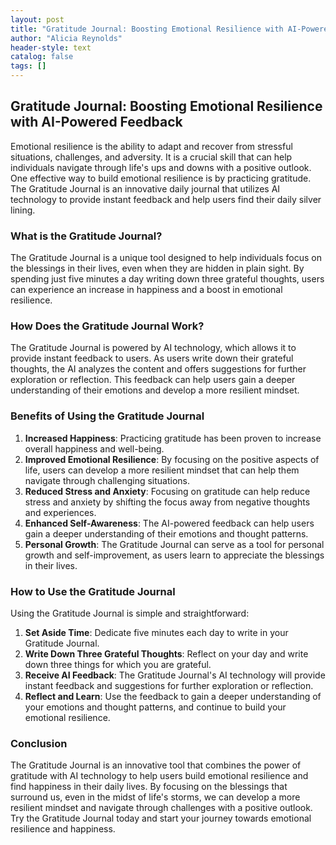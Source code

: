```yaml
---
layout: post
title: "Gratitude Journal: Boosting Emotional Resilience with AI-Powered Feedback"
author: "Alicia Reynolds"
header-style: text
catalog: false
tags: []
---
```


## Gratitude Journal: Boosting Emotional Resilience with AI-Powered Feedback

Emotional resilience is the ability to adapt and recover from stressful situations, challenges, and adversity. It is a crucial skill that can help individuals navigate through life's ups and downs with a positive outlook. One effective way to build emotional resilience is by practicing gratitude. The Gratitude Journal is an innovative daily journal that utilizes AI technology to provide instant feedback and help users find their daily silver lining.

### What is the Gratitude Journal?

The Gratitude Journal is a unique tool designed to help individuals focus on the blessings in their lives, even when they are hidden in plain sight. By spending just five minutes a day writing down three grateful thoughts, users can experience an increase in happiness and a boost in emotional resilience.

### How Does the Gratitude Journal Work?

The Gratitude Journal is powered by AI technology, which allows it to provide instant feedback to users. As users write down their grateful thoughts, the AI analyzes the content and offers suggestions for further exploration or reflection. This feedback can help users gain a deeper understanding of their emotions and develop a more resilient mindset.

### Benefits of Using the Gratitude Journal

1. **Increased Happiness**: Practicing gratitude has been proven to increase overall happiness and well-being.
2. **Improved Emotional Resilience**: By focusing on the positive aspects of life, users can develop a more resilient mindset that can help them navigate through challenging situations.
3. **Reduced Stress and Anxiety**: Focusing on gratitude can help reduce stress and anxiety by shifting the focus away from negative thoughts and experiences.
4. **Enhanced Self-Awareness**: The AI-powered feedback can help users gain a deeper understanding of their emotions and thought patterns.
5. **Personal Growth**: The Gratitude Journal can serve as a tool for personal growth and self-improvement, as users learn to appreciate the blessings in their lives.

### How to Use the Gratitude Journal

Using the Gratitude Journal is simple and straightforward:

1. **Set Aside Time**: Dedicate five minutes each day to write in your Gratitude Journal.
2. **Write Down Three Grateful Thoughts**: Reflect on your day and write down three things for which you are grateful.
3. **Receive AI Feedback**: The Gratitude Journal's AI technology will provide instant feedback and suggestions for further exploration or reflection.
4. **Reflect and Learn**: Use the feedback to gain a deeper understanding of your emotions and thought patterns, and continue to build your emotional resilience.

### Conclusion

The Gratitude Journal is an innovative tool that combines the power of gratitude with AI technology to help users build emotional resilience and find happiness in their daily lives. By focusing on the blessings that surround us, even in the midst of life's storms, we can develop a more resilient mindset and navigate through challenges with a positive outlook. Try the Gratitude Journal today and start your journey towards emotional resilience and happiness.